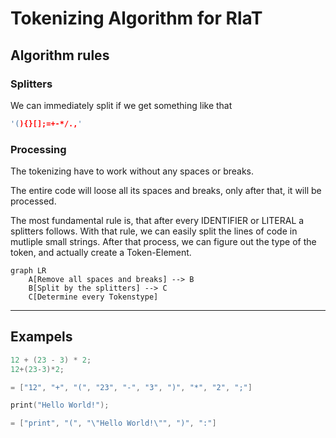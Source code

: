 # Tokenizing Algorithm for RlaT

## Algorithm rules

### Splitters

We can immediately split if we get something like that

```cpp
'(){}[];=+-*/.,' 
```

### Processing

The tokenizing have to work without any spaces or breaks.

The entire code will loose all its spaces and breaks, only after that, it will be processed.

The most fundamental rule is, that after every IDENTIFIER or LITERAL a splitters follows. With that rule, we can easily split the lines of code in mutliple small strings. After that process, we can figure out the type of the token, and actually create a Token-Element.

```mermaid
graph LR
    A[Remove all spaces and breaks] --> B
    B[Split by the splitters] --> C
    C[Determine every Tokenstype]
```

---

## Exampels

```cpp
12 + (23 - 3) * 2;
12+(23-3)*2;

= ["12", "+", "(", "23", "-", "3", ")", "*", "2", ";"]
```

```cpp
print("Hello World!");

= ["print", "(", "\"Hello World!\"", ")", ":"]
```
